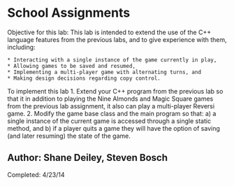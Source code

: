 School Assignments
==========

Objective for this lab:
This lab is intended to extend the use of the C++ language features from the previous labs, and to give experience with them, including:

    * Interacting with a single instance of the game currently in play,
    * Allowing games to be saved and resumed,
    * Implementing a multi-player game with alternating turns, and
    * Making design decisions regarding copy control. 

To implement this lab
	1. Extend your C++ program from the previous lab so that it in addition to playing the Nine Almonds and Magic Square games from the previous lab assignment,
	it also can play a multi-player Reversi game. 
	2. Modify the game base class and the main program so that:
		a) a single instance of the current game is accessed through a single static method, and
		b) if a player quits a game they will have the option of saving (and later resuming) the state of the game.

Author: Shane Deiley, Steven Bosch
-------------------
Completed: 4/23/14